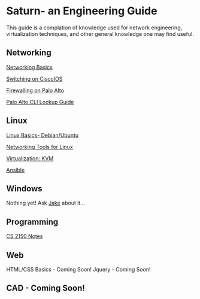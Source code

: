 # Saturn- an Engineering Guide
This guide is a complation of knowledge used for network engineering, virtualization techniques, and other general knowledge one may find useful.
## Networking
[Networking Basics](networking_basics.md)

[Switching on CiscoIOS](switching_ciscoios.md)

[Firewalling on Palo Alto](firewalling_paloalto.md)

[Palo Alto CLI Lookup Guide](firewalling_paloalto_lookup.md)

## Linux
[Linux Basics- Debian/Ubuntu](linux_basics_deb.md)

[Networking Tools for Linux](networkingtools_linux.md)

[Virtualization: KVM](kvm.md)

[Ansible](ansible.md)

## Windows
Nothing yet!  Ask [Jake](https://github.com/ion28) about it...

## Programming
[CS 2150 Notes](2150_notes.md)

## Web
HTML/CSS Basics - Coming Soon!
Jquery - Coming Soon!

## CAD - Coming Soon!
